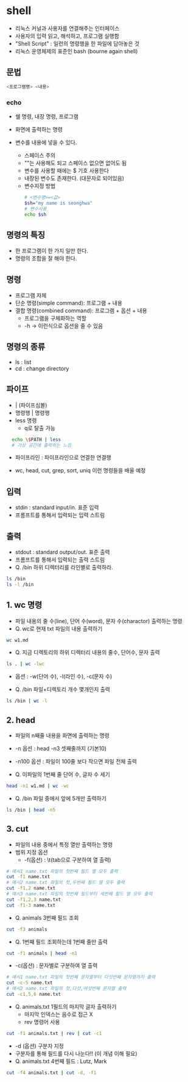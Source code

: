 # shell
- 리눅스 커널과 사용자를 연결해주는 인터페이스
- 사용자의 입력 읽고, 해석하고, 프로그램 실행함
- "Shell Script" : 일련의 명령행을 한 파일에 담아놓은 것
- 리눅스 운영체제의 표준인 bash (bourne again shell)

## 문법
```sh
<프로그램명> <내용>
```
### echo
  - 쉘 명령, 내장 명령, 프로그램
  - 화면에 출력하는 명령

  - 변수를 내용에 넣을 수 있다.
    - 스페이스 주의
    - ""는 사용해도 되고 스페이스 없으면 없어도 됨
    - 변수를 사용할 때에는 $ 기호 사용한다
    - 내장된 변수도 존재한다. (대문자로 되어있음) 
    - 변수지정 방법
      ```sh
      # <변수명>=<값>
      $sh="my name is seonghwa"
      # 변수사용
      echo $sh
      ```
## 명령의 특징
- 한 프로그램이 한 가지 일만 한다.
- 명령의 조합을 잘 해야 한다.

## 명령
  - 프로그램 자체
  - 단순 명령(simple command): 프로그램 + 내용
  - 결합 명령(combined command): 프로그램 + 옵션 + 내용
    - 프로그램을 구체화하는 역할
    - -h -> 이런식으로 옵션을 줄 수 있음

## 명령의 종류
  - ls : list
  - cd : change directory

## 파이프
  - | (파이프심볼)
  - 명령행 | 명령행
  - less 명령
    -  q로 탈출 가능
```sh
  echo \$PATH | less
  # 가상 공간에 출력하는 느낌
```
- 파이프라인 : 파이프라인으로 연결한 연결행

- wc, head, cut, grep, sort, uniq 이런 명령들을 배울 예정

## 입력
  - stdin : standard input/in. 표준 입력
  - 프롬프트를 통해서 입력되는 입력 스트림

## 출력
- stdout : standard output/out. 표준 출력
- 프롬프트를 통해서 입력되는 출력 스트림
- Q. /bin 하위 디렉터리를 라인별로 출력하라.
```sh
ls /bin
ls -l /bin
```

## 1. wc 명령
  - 파일 내용의 줄 수(line), 단어 수(word), 문자 수(charactor) 출력하는 명령
  - Q. wc로 현재 txt 파일의 내용 출력하기
```sh
wc w1.md
```
  - Q. 지금 디렉토리의 하위 디렉터리 내용의 줄수, 단어수, 문자 출력
```sh
ls . | wc -lwc
```

  - 옵션 : -w(단어 수), -l(라인 수), -c(문자 수)

  - Q. /bin 파일+디렉토리 개수 몇개인지 출력
```sh
ls /bin | wc -l
```

## 2. head
  - 파일의 n째줄 내용을 화면에 출력하는 명령
  - -n 옵션 : head -n3 셋째줄까지 (기본10)
  - -n100 옵션 : 파일이 100줄 보다 작으면 파일 전체 출력

  - Q. 이파일의 1번째 줄 단어 수, 글자 수 세기
```sh
head -n1 w1.md | wc -wc
```
  - Q. /bin 파일 중에서 앞에 5개만 출력하기
```sh
ls /bin | head -n5
```

## 3. cut
- 파일의 내용 중에서 특정 열만 출력하는 명령
- 범위 지정 옵션
  - -f(옵션) : \t(tab으로 구분하여 열 출력)
```sh
# 예시1 name.txt 파일의 첫번째 필드 열 모두 출력
cut -f1 name.txt
# 예시2 name.txt 파일의 첫,두번째 필드 열 모두 출력
cut -f1,2 name.txt
# 예시3 name.txt 파일의 첫번째 필드부터 세번째 필드 열 모두 출력
cut -f1,2,3 name.txt
cut -f1-3 name.txt
```

  - Q. animals 3번째 필드 조회
```sh
cut -f3 animals
```
  - Q. 1번째 필드 조회하는데 1번째 줄만 출력
```sh
cut -f1 animals | head -n1
```

  - -c(옵션) : 문자별로 구분하여 열 출력
```sh
# 예시1 name.txt 파일의 첫번째 문자열부터 다섯번째 문자열까지 출력
cut -c-5 name.txt
# 예시2 name.txt 파일의 첫,다섯,여섯번째 문자열 출력
cut -c1,5,6 name.txt
```

- Q. animals.txt 1필드의 마지막 글자 출력하기
    - 마지막 인덱스는 음수로 접근 X
    - rev 명령어 사용
```sh
cut -f1 animals.txt | rev | cut -c1
```

- -d (옵션) 구분자 지정
- 구분자를 통해 필드를 다시 나눈다!! (이 개념 이해 필요)
- Q. animals.txt 4번째 필드 : Lutz, Mark
```sh
cut -f4 animals.txt | cut -d, -f1
```